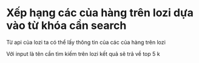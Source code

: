 # Xếp hạng các của hàng trên lozi dựa vào từ khóa cần search 

Từ api của lozi ta có thể lấy thông tin của các của hàng trên lozi 

Với input là tên cần tìm kiếm trên lozi kết quả sẽ trả về top 5 k
